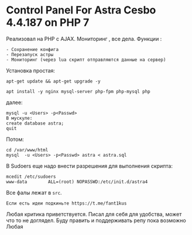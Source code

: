 # Control Panel For Astra Cesbo 4.4.187 on PHP 7
Реализовал на PHP с AJAX. Мониторинг , все дела. 
Функции :
```
- Сохранение конфига 
- Перезапуск астры
- Мониторинг (через lua скрипт отправляются данные на сервер)
```
Установка простая:

```
apt-get update && apt-get upgrade -y
```
```
apt install -y nginx mysql-server php-fpm php-mysql php
```
далее: 
```
mysql -u <Users> -p<Passwd>
В мускуле:
create database astra;
quit
```
Потом:
```
cd /var/www/html
mysql  -u <Users> -p<Passwd> astra < astra.sql
```
В Sudoers еще надо внести разрешения для выполнения скрипта:
```
mcedit /etc/sudoers
www-data        ALL=(root) NOPASSWD:/etc/init.d/astra4
```
Все фалы лежат в ``src``. 
```
Если есть идеи подкиньте https://t.me/fant1kus 
```
Любая критика приветствуется. Писал для себя для удобства, может что то не доглядел. Буду править и поддерживать репу пока возможно
Любая 
